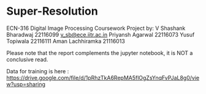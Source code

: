 # Super-Resolution
ECN-316 Digital Image Processing Coursework Project by:
V Shashank Bharadwaj 22116099 v_sb@ece.iitr.ac.in
Priyansh Agarwal 22116073 
Yusuf Topiwala 22116111
Aman Lachhiramka 21116013

Please note that the report complements the jupyter notebook, it is NOT a conclusive read.

Data for training is here : https://drive.google.com/file/d/1pRhzTkA6RepMA5flOgZsYnqFvPJaL8g0/view?usp=sharing
